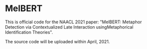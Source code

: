 # MelBERT
This is official code for the NAACL 2021 paper: "MelBERT: Metaphor Detection via Contextualized Late Interaction usingMetaphorical Identification Theories".

The source code will be uploaded within April, 2021.
